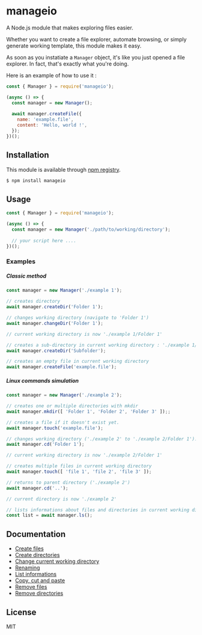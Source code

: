 # manageio

A Node.js module that makes exploring files easier.

Whether you want to create a file explorer, automate browsing, or simply generate working template, this module makes it easy.

As soon as you instatiate a `Manager` object, it's like you just opened a file explorer. In fact, that's exactly what you're doing.

Here is an example of how to use it :

```js
const { Manager } = require('manageio');

(async () => {
  const manager = new Manager();
  
  await manager.createFile({
    name: 'example.file',
    content: 'Hello, world !',
  });
})();
```

## Installation

This module is available through [npm registry](https://www.npmjs.com).

```sh
$ npm install manageio
```

## Usage

```js
const { Manager } = require('manageio');

(async () => {
  const manager = new Manager('./path/to/working/directory');
  
  // your script here ....
})();
```

### Examples

##### Classic method

```js
const manager = new Manager('./example 1');

// creates directory
await manager.createDir('Folder 1');

// changes working directory (navigate to 'Folder 1')
await manager.changeDir('Folder 1');

// current working directory is now './example 1/Folder 1'

// creates a sub-directory in current working directory : './example 1/Folder 1/Subfolder'
await manager.createDir('Subfolder');

// creates an empty file in current working directory
await manager.createFile('example.file');
```

##### Linux commands simulation

```js
const manager = new Manager('./example 2');

// creates one or multiple directories with mkdir
await manager.mkdir([ 'Folder 1', 'Folder 2', 'Folder 3' ]);;

// creates a file if it doesn't exist yet.
await manager.touch('example.file');

// changes working directory ('./example 2' to './example 2/Folder 1').
await manager.cd('Folder 1');

// current working directory is now './example 2/Folder 1'

// creates multiple files in current working directory
await manager.touch([ 'file 1', 'file 2', 'file 3' ]);

// returns to parent directory ('./example 2')
await manager.cd('..');

// current directory is now './example 2'

// lists informations about files and directories in current working directory
const list = await manager.ls();
```

## Documentation

- [Create files](./doc/create-files.md)
- [Create directories](./doc/create-directories.md)
- [Change current working directory](./doc/change-directory.md)
- [Renaming](./doc/rename.md)
- [List informations](./doc/list-infos.md)
- [Copy, cut and paste](./doc/copy-cut-paste.md)
- [Remove files](./doc/remove-files.md)
- [Remove directories](./doc/remove-directories.md)

## License

MIT
